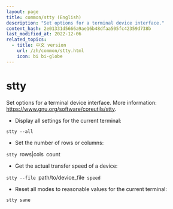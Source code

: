 ```yaml
---
layout: page
title: common/stty (English)
description: "Set options for a terminal device interface."
content_hash: 2e01331d5666a9ae16b48dfaa505fc42359d738b
last_modified_at: 2022-12-06
related_topics:
  - title: 中文 version
    url: /zh/common/stty.html
    icon: bi bi-globe
---
```

# stty

Set options for a terminal device interface.
More information: <https://www.gnu.org/software/coreutils/stty>.

- Display all settings for the current terminal:

`stty --all`

- Set the number of rows or columns:

`stty `<span class="tldr-var badge badge-pill bg-dark-lm bg-white-dm text-white-lm text-dark-dm font-weight-bold">rows|cols</span>` `<span class="tldr-var badge badge-pill bg-dark-lm bg-white-dm text-white-lm text-dark-dm font-weight-bold">count</span>

- Get the actual transfer speed of a device:

`stty --file `<span class="tldr-var badge badge-pill bg-dark-lm bg-white-dm text-white-lm text-dark-dm font-weight-bold">path/to/device_file</span>` speed`

- Reset all modes to reasonable values for the current terminal:

`stty sane`
